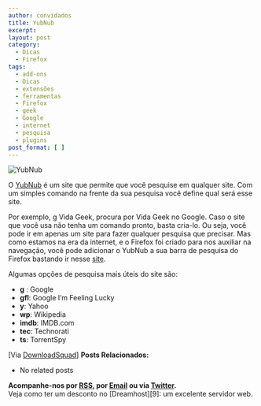 ```yaml
---
author: convidados
title: YubNub
excerpt:
layout: post
category:
  - Dicas
  - Firefox
tags:
  - add-ons
  - Dicas
  - extensões
  - ferramentas
  - Firefox
  - geek
  - Google
  - internet
  - pesquisa
  - plugins
post_format: [ ]
---
```

![YubNub][1]

O [YubNub][2] é um site que permite que você pesquise em qualquer site. Com um simples comando na frente da sua pesquisa você define qual será esse site.

Por exemplo, g Vida Geek, procura por Vida Geek no Google. Caso o site que você usa não tenha um comando pronto, basta cria-lo. Ou seja, você pode ir em apenas um site para fazer qualquer pesquisa que precisar. Mas como estamos na era da internet, e o Firefox foi criado para nos auxiliar na navegação, você pode adicionar o YubNub a sua barra de pesquisa do Firefox bastando ir nesse [site][3].

Algumas opções de pesquisa mais úteis do site são:

*   **g** : Google
*   **gfl**: Google I’m Feeling Lucky
*   **y**: Yahoo
*   **wp**: Wikipedia
*   **imdb**: IMDB.com
*   **tec**: Technorati
*   **ts**: TorrentSpy

[Via [DownloadSquad][4]] 
**Posts Relacionados:** 
*   No related posts









**Acompanhe-nos por [ RSS][6], por [Email][7] ou via [Twitter][8].**  
Veja como ter um desconto no [Dreamhost][9]: um excelente servidor web.

 [1]: http://vidageek.net/wp-content/uploads/2007/02/yubnub.thumbnail.png
 [2]: http://yubnub.org/ "YubNub"
 [3]: http://mycroft.mozdev.org/download.html?name=yubnub&sherlock=yes&opensearch=yes&submitform=Search
 [4]: http://www.downloadsquad.com/2007/02/02/yubnub-firefox-search-bar-add-on-of-the-day/ "YubNub - Firefox Add-on of the Day"
 [5]: https://twitter.com/share
 [6]: http://feeds.feedburner.com/VidaGeek
 [7]: http://feedburner.google.com/fb/a/mailverify?uri=VidaGeek&loc=pt_BR
 [8]: http://twitter.com/blogvidageek

